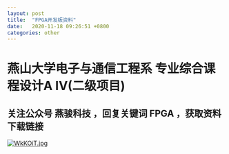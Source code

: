 ```yaml
---
layout: post
title:  "FPGA开发板资料"
date:   2020-11-18 09:26:51 +0800
categories: other
---
```


# 燕山大学电子与通信工程系 专业综合课程设计A IV(二级项目)
## 关注公众号 燕骏科技 ，回复关键词 FPGA ，获取资料下载链接
[![WkKOiT.jpg](https://z3.ax1x.com/2021/07/13/WkKOiT.jpg)](https://imgtu.com/i/WkKOiT)
